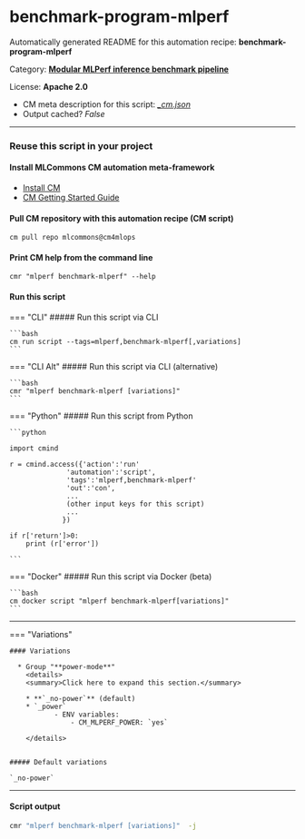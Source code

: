 # benchmark-program-mlperf
Automatically generated README for this automation recipe: **benchmark-program-mlperf**

Category: **[Modular MLPerf inference benchmark pipeline](..)**

License: **Apache 2.0**


* CM meta description for this script: *[_cm.json](https://github.com/mlcommons/cm4mlops/tree/main/script/benchmark-program-mlperf/_cm.json)*
* Output cached? *False*

---
### Reuse this script in your project

#### Install MLCommons CM automation meta-framework

* [Install CM](https://docs.mlcommons.org/ck/install)
* [CM Getting Started Guide](https://docs.mlcommons.org/ck/getting-started/)

#### Pull CM repository with this automation recipe (CM script)

```cm pull repo mlcommons@cm4mlops```

#### Print CM help from the command line

````cmr "mlperf benchmark-mlperf" --help````

#### Run this script

=== "CLI"
    ##### Run this script via CLI

    ```bash
    cm run script --tags=mlperf,benchmark-mlperf[,variations] 
    ```
=== "CLI Alt"
    ##### Run this script via CLI (alternative)


    ```bash
    cmr "mlperf benchmark-mlperf [variations]" 
    ```

=== "Python"
    ##### Run this script from Python


    ```python

    import cmind

    r = cmind.access({'action':'run'
                  'automation':'script',
                  'tags':'mlperf,benchmark-mlperf'
                  'out':'con',
                  ...
                  (other input keys for this script)
                  ...
                 })

    if r['return']>0:
        print (r['error'])

    ```


=== "Docker"
    ##### Run this script via Docker (beta)

    ```bash
    cm docker script "mlperf benchmark-mlperf[variations]" 
    ```
___

=== "Variations"


    #### Variations

      * Group "**power-mode**"
        <details>
        <summary>Click here to expand this section.</summary>

        * **`_no-power`** (default)
        * `_power`
               - ENV variables:
                   - CM_MLPERF_POWER: `yes`

        </details>


    ##### Default variations

    `_no-power`

___
#### Script output
```bash
cmr "mlperf benchmark-mlperf [variations]"  -j
```